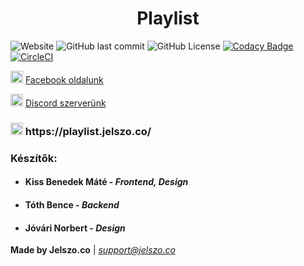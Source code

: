 <h1 align="center" title="Playlist">Playlist</h1>

![Website](https://img.shields.io/website/https/playlist.jelszo.co?down_message=offline&label=Website&up_message=online)
![GitHub last commit](https://img.shields.io/github/last-commit/tasztalos69/playlist?logo=git&logoColor=white)
![GitHub License](https://img.shields.io/github/license/Tasztalos69/playlist)
[![Codacy Badge](https://api.codacy.com/project/badge/Grade/9e9795bb33684fceab718f899fbd476c)](https://app.codacy.com/app/Tasztalos69/playlist?utm_source=github.com&utm_medium=referral&utm_content=Tasztalos69/playlist&utm_campaign=Badge_Grade_Settings)
[![CircleCI](https://circleci.com/gh/jelszo-co/playlist/tree/master.svg?style=svg)](https://circleci.com/gh/jelszo-co/playlist/tree/master)

<img height="20" width="20" src="https://cdn.jsdelivr.net/npm/simple-icons@latest/icons/facebook.svg" /> [Facebook oldalunk](https://www.facebook.com/jelszoco/)

<img height="20" width="20" src="https://cdn.jsdelivr.net/npm/simple-icons@latest/icons/discord.svg" /> [Discord szerverünk](https://discord.gg/akeTTJy)

<h3> <img height="20" width="20" src="http://i.imgur.com/oeQmniz.png" /> https://playlist.jelszo.co/ </h3>

### Készítők:

- <h4 title="Kiss Benedek Máté - Frontend, Design"> Kiss Benedek Máté - <i> Frontend, Design </i> </h4>

- <h4 title="Tóth Bence - Backend"> Tóth Bence - <i> Backend </i> </h4>

- <h4 title="Jóvári Norbert - Design">Jóvári Norbert - <i> Design </i> </h4>

**Made by Jelszo.co** | *support@jelszo.co*
